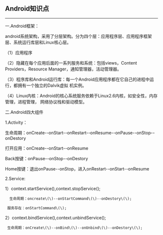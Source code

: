 ## Android知识点

---

一.Android框架：

  android系统架构，采用了分层架构。分为四个层：应用程序层、应用程序框架层、系统运行库层和Linux核心层。

  （1）应用程序

  （2）隐藏在每个应用后面的一系列服务和系统：包括views，Content Providers，Resource Manager，通知管理器，活动管理器。

  （3）程序库和Android运行库：每一个Android应用程序都在它自己的进程中运行，都拥有一个独立的Dalvik虚拟 机实例。

  （4）Linux内核：Android的核心系统服务依赖于Linux2.6内核，如安全性，内存管理，进程管理， 网络协议栈和驱动模型。

二.Android四大组件

1.Activity：

   生命周期：onCreate--onStart--onRestart--onResume--onPause--onStop--onDestory

   打开应用：onCreate--onStart--onResume

   Back按键：onPause--onStop--onDestory

   Home按键：退出onPause--onStop，进入onRestart--onStart--onResume

2.Service:

 1）context.startService\(\),context.stopService\(\);

      生命周期：oncreate\(\)--onStartCommand\(\)--onDestory\(\);

     服务存在：onStartCommand\(\);

2）context.bindService\(\),context.unbindService\(\);

     生命周期：onCreate\(\)--onBind\(\)--onUnbind\(\)--onDestory\(\);

